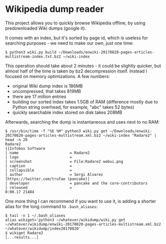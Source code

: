 # Wikipedia dump reader

This project allows you to quickly browse Wikipedia offline, by using
predownloaded Wiki dumps (google it).

It comes with an index, but it's sorted by page id, which is useless
for searching purposes - we need to make our own, just one time:

```
$ python3 wiki.py build ~/Downloads/enwiki-20170820-pages-articles-multistream-index.txt.bz2 ~/wiki-index
```
This operation should take about 2 minutes - it could be slightly quicker,
but almost half of the time is taken by bz2 decompression itself. Instead
I focused on memory optimizations. A few numbers:

- original Wiki dump index is 186MB
- uncompressed, that takes 819MB
- there are 17 million entries
- building our sorted index takes 1.5GB of RAM (difference mostly due to 
Python string overhead, for example, "abc" takes 52 bytes)
- quickly searchable index stored on disk takes 208MB

Afterwards, searching the dump is instantaneous and uses next to no RAM:
```
$ /usr/bin/time -f "%E %M" python3 wiki.py get ~/Downloads/enwiki-20170820-pages-articles-multistream.xml.bz2 ~/wiki-index "Radare2" | head -n 20
Radare2
{{Infobox Software
| name                       = Radare2
| logo                       = 
| screenshot                 = File:Radare2 webui.png
| caption                    = 
| collapsible                = 
| author                     = Sergi Alvarez [https://twitter.com/trufae (pancake)]
| developer                  = pancake and the core-contributors
| released                   = 
0:00.17 21484
```

One more thing I can recommend if you want to use it, is adding a shorter
alias for the long command to `.bash_aliases`:
```
$ tail -n 1 ~/.bash_aliases 
alias wikiget='python3 ~/whatever/wikidump/wiki.py get ~/whatever/wikidump/enwiki-20170820-pages-articles-multistream.xml.bz2 ~/whatever/wikidump/index20170820'
$ wikiget Radare2
[...results...]
```
